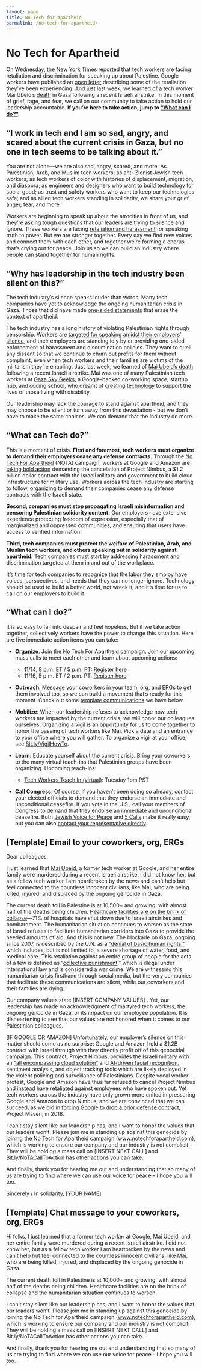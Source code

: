 ```yaml
---
layout: page
title: No Tech for Apartheid
permalink: /no-tech-for-apartheid/
---
```


# No Tech for Apartheid

On Wednesday, the [New York Times reported](https://www.nytimes.com/2023/11/08/business/israel-palestine-google-employees.html) that tech workers are facing retaliation and discrimination for speaking up about Palestine. Google workers have published an [open letter](https://medium.com/@notechforapartheid/googleopenletter-868f0c4477db) describing some of the retaliation they’ve been experiencing. And just last week, we learned of a tech worker Mai Ubeid’s [death](https://anamraheem.substack.com/p/a-delicate-small-gazelle) in Gaza following a recent Israeli airstrike. In this moment of grief, rage, and fear, we call on our community to take action to hold our leadership accountable. **If you’re here to take action, jump to [“What can I do?”](#what-can-i-do).**

## “I work in tech and I am so sad, angry, and scared about the current crisis in Gaza, but no one in tech seems to be talking about it.”

You are not alone—we are also sad, angry, scared, and more. As Palestinian, Arab, and Muslim tech workers; as anti-Zionist Jewish tech workers; as tech workers of color with histories of displacement, migration, and diaspora; as engineers and designers who want to build technology for social good; as trust and safety workers who want to keep our technologies safe; and as allied tech workers standing in solidarity, we share your grief, anger, fear, and more. 

Workers are beginning to speak up about the atrocities in front of us, and they’re asking tough questions that our leaders are trying to silence and ignore. These workers are facing [retaliation and harassment](https://medium.com/@notechforapartheid/googleopenletter-868f0c4477db) for speaking truth to power. But we are stronger together. Every day we find new voices and connect them with each other, and together we’re forming a chorus that’s crying out for peace. Join us so we can build an industry where people can stand together for human rights.

## “Why has leadership in the tech industry been silent on this?”

The tech industry’s silence speaks louder than words. Many tech companies have yet to acknowledge the ongoing humanitarian crisis in Gaza. Those that did have made [one-sided statements](https://www.calcalistech.com/ctechnews/article/bj8f1tfbt) that erase the context of apartheid.

The tech industry has a long history of violating Palestinian rights through censorship. Workers are [targeted for speaking amidst their employers’ silence](https://www.washingtonpost.com/technology/2023/10/22/google-amazon-meta-gaza-israel-contracts/), and their employers are standing idly by or providing one-sided enforcement of harassment and discrimination policies. They want to quell any dissent so that we continue to churn out profits for them without complaint, even when tech workers and their families are victims of the militarism they’re enabling. Just last week, we learned of [Mai Ubeid’s death](https://www.latimes.com/opinion/story/2023-11-07/gaza-palestine-israel-bombing-tech-sector-coders-silicon-valley) following a recent Israeli airstrike. Mai was one of many Palestinian tech workers at [Gaza Sky Geeks](https://gazaskygeeks.com/), a Google-backed co-working space, startup hub, and coding school, who dreamt of [creating technology](https://youtu.be/GSb_lgNawK0) to support the lives of those living with disability.

Our leadership may lack the courage to stand against apartheid, and they may choose to be silent or turn away from this devastation - but we don’t have to make the same choices. We can demand that the industry do more.

## “What can Tech do?”

This is a moment of crisis. **First and foremost, tech workers must organize to demand their employers cease any defense contracts.** Through the [No Tech For Apartheid](https://www.notechforapartheid.com) (NOTA) campaign, workers at Google and Amazon are [taking bold action](https://www.latimes.com/business/story/2023-08-29/google-cloud-employees-protest-israeli-military-contract) demanding the cancelation of Project Nimbus, a $1.2 billion dollar contract with the Israeli military and government to build cloud infrastructure for military use. Workers across the tech industry are starting to follow, organizing to demand their companies cease any defense contracts with the Israeli state.

**Second, companies must stop propagating Israeli misinformation and censoring Palestinian solidarity content.** Our employers have extensive experience protecting freedom of expression, especially that of marginalized and oppressed communities, and ensuring that users have access to verified information. 

**Third, tech companies must protect the welfare of Palestinian, Arab, and Muslim tech workers, and others speaking out in solidarity against apartheid.** Tech companies must start by addressing harassment and discrimination targeted at them in and out of the workplace.

It’s time for tech companies to recognize that the labor they employ have voices, perspectives, and needs that they can no longer ignore. Technology should be used to build a better world, not wreck it, and it’s time for us to call on our employers to build it.

## “What can I do?”

It is so easy to fall into despair and feel hopeless. But if we take action together, collectively workers have the power to change this situation. Here are five immediate action items you can take: 

* **Organize**: Join the [No Tech For Apartheid](https://www.notechforapartheid.com) campaign. Join our upcoming mass calls to meet each other and learn about upcoming actions: 
    * 11/14, 8 p.m. ET / 5 p.m. PT: [Register here](https://jvp-org.zoom.us/meeting/register/tZUqc-morT0jH9IuCn8LDVDlhWUquCVZFrx5#/registration)
    * 11/16, 5 p.m. ET / 2 p.m. PT: [Register here](https://jvp-org.zoom.us/meeting/register/tZEsdO2uqTotGtL1fxdK42rL5KT1lThUis_q#/registration)

* **Outreach**: Message your coworkers in your team, org, and ERGs to get them involved too, so we can build a movement that’s ready for this moment. Check out some [template communications](#template-email-to-your-coworkers-org-ergs) we have below.

* **Mobilize**: When our leadership refuses to acknowledge how tech workers are impacted by the current crisis, we will honor our colleagues ourselves. Organizing a vigil is an opportunity for us to come together to honor the passing of tech workers like Mai. Pick a date and an entrance to your office where you will gather. To organize a vigil at your office, see [Bit.ly/VigilHowTo](https://bit.ly/VigilHowTo). 

* **Learn**: Educate yourself about the current crisis. Bring your coworkers to the many virtual teach-ins that Palestinian groups have been organizing. Upcoming teach-ins: 
    * [Tech Workers Teach In (virtual)](https://bit.ly/NOTA-TeachIn): Tuesday 1pm PST

* **Call Congress**: Of course, if you haven’t been doing so already, contact your elected officials to demand that they endorse an immediate and unconditional ceasefire. If you vote in the U.S., call your members of Congress to demand that they endorse an immediate and unconditional ceasefire. Both [Jewish Voice for Peace](https://www.jewishvoiceforpeace.org/action-alerts/) and [5 Calls](https://5calls.org/) make it really easy, but you can also [contact your representative directly](https://www.house.gov/representatives/find-your-representative).

## [Template] Email to your coworkers, org, ERGs

Dear colleagues, 

I just learned that [Mai Ubeid](https://anamraheem.substack.com/p/a-delicate-small-gazelle), a former tech worker at Google, and her entire family were murdered during a recent Israeli airstrike. I did not know her, but as a fellow tech worker I am heartbroken by the news and can’t help but feel connected to the countless innocent civilians, like Mai, who are being killed, injured, and displaced by the ongoing genocide in Gaza. 

The current death toll in Palestine is at 10,500+ and growing, with almost half of the deaths being children. [Healthcare facilities are on the brink of collapse](https://www.ochaopt.org/content/hostilities-gaza-strip-and-israel-flash-update-28)—71% of hospitals have shut down due to Israeli airstrikes and bombardment. The humanitarian situation continues to worsen as the state of Israel refuses to facilitate humanitarian corridors into Gaza to provide the needed amounts of aid. And this is not new. The blockade on Gaza, ongoing since 2007, is described by the U.N. as a [“denial of basic human rights,”](https://www.un.org/unispal/humanitarian-situation-in-the-gaza-strip-fast-facts-ocha-factsheet/) which includes, but is not limited to, a severe shortage of water, food, and medical care. This retaliation against an entire group of people for the acts of a few is defined as “[collective punishment](https://casebook.icrc.org/a_to_z/glossary/collective-punishments),” which is illegal under international law and is considered a war crime. We are witnessing this humanitarian crisis firsthand through social media, but the very companies that facilitate these communications are silent, while our coworkers and their families are dying. 

Our company values state [INSERT COMPANY VALUES] . Yet, our leadership has made no acknowledgment of martyred tech workers, the ongoing genocide in Gaza, or its impact on our employee population.  It is disheartening to see that our values are not honored when it comes to our Palestinian colleagues. 

[IF GOOGLE OR AMAZON] Unfortunately, our employer’s silence on this matter should come as no surprise: Google and Amazon hold a $1.2B contract with Israel through with they directly profit off of this genocidal campaign. This contract, Project Nimbus, provides the Israeli military with an [“all encompassing cloud solution”](https://www.haaretz.com/israel-news/tech-news/2021-04-21/ty-article/israel-picks-google-amazon-for-official-state-cloud/0000017f-e896-dc91-a17f-fc9fd1ce0000) and [AI-driven facial recognition](https://theintercept.com/2022/07/24/google-israel-artificial-intelligence-project-nimbus/), sentiment analysis, and object tracking tools which are likely deployed in the violent policing and surveillance of Palestinians. Despite vocal worker protest, Google and Amazon have thus far refused to cancel Project Nimbus and instead have [retaliated against employees](https://www.latimes.com/business/technology/story/2022-03-15/google-project-nimbus-ariel-koren) who have spoken out. Yet tech workers across the industry have only grown more united in pressuring Google and Amazon to drop Nimbus, and we are convinced that we can succeed, as we did in [forcing Google to drop a prior defense contract](https://www.nytimes.com/2018/06/01/technology/google-pentagon-project-maven.html), Project Maven, in 2018.

I can’t stay silent like our leadership has, and I want to honor the values that our leaders won’t. Please join me in standing up against this genocide by joining the No Tech for Apartheid campaign (www.notechforapartheid.com), which is working to ensure our company and our industry is not complicit. They will be holding a mass call on [INSERT NEXT CALL] and [Bit.ly/NoTACallToAction](https://bit.ly/NoTACallToAction) has other actions you can take.

And finally, thank you for hearing me out and understanding that so many of us are trying to find where we can use our voice for peace - I hope you will too.

Sincerely / In solidarity, 
[YOUR NAME] 

## [Template] Chat message to your coworkers, org, ERGs

Hi folks, I just learned that a former tech worker at Google, Mai Ubeid, and her entire family were murdered during a recent Israeli airstrike. I did not know her, but as a fellow tech worker I am heartbroken by the news and can’t help but feel connected to the countless innocent civilians, like Mai, who are being killed, injured, and displaced by the ongoing genocide in Gaza. 

The current death toll in Palestine is at 10,000+ and growing, with almost half of the deaths being children. Healthcare facilities are on the brink of collapse and the humanitarian situation continues to worsen.

I can’t stay silent like our leadership has, and I want to honor the values that our leaders won’t. Please join me in standing up against this genocide by joining the No Tech for Apartheid campaign (www.notechforapartheid.com), which is working to ensure our company and our industry is not complicit. They will be holding a mass call on [INSERT NEXT CALL] and Bit.ly/NoTACallToAction has other actions you can take.

And finally, thank you for hearing me out and understanding that so many of us are trying to find where we can use our voice for peace - I hope you will too.